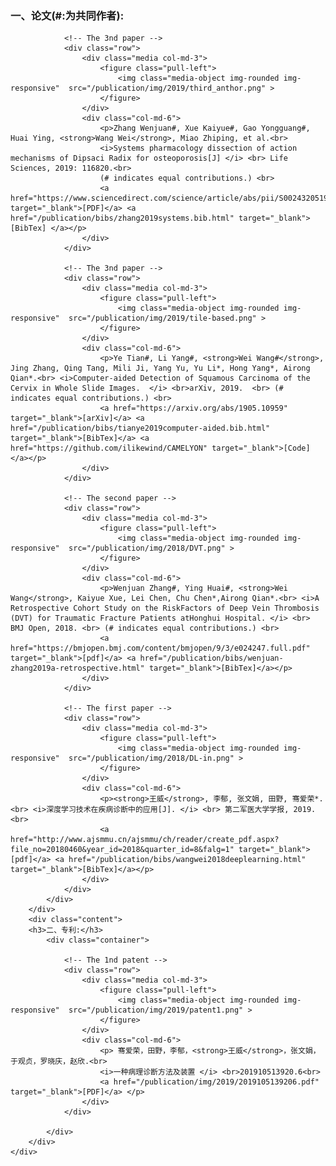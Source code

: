 <head>
	<meta charset="utf-8" />
	<link rel="stylesheet" type="text/css" href="https://fonts.googleapis.com/css?family=Open+Sans" />
</head>

<body>
	<div class="my-container">
		<div class="content">
		<h3>一、论文(#:为共同作者):</h3>
			<div class="container">

				<!-- The 3nd paper -->
				<div class="row">
					<div class="media col-md-3">
						<figure class="pull-left">
							<img class="media-object img-rounded img-responsive"  src="/publication/img/2019/third_anthor.png" >
						</figure>
					</div>
					<div class="col-md-6">
						<p>Zhang Wenjuan#, Xue Kaiyue#, Gao Yongguang#, Huai Ying, <strong>Wang Wei</strong>, Miao Zhiping, et al.<br> 
						<i>Systems pharmacology dissection of action mechanisms of Dipsaci Radix for osteoporosis[J] </i> <br> Life Sciences, 2019: 116820.<br>
						(# indicates equal contributions.) <br>
						<a href="https://www.sciencedirect.com/science/article/abs/pii/S0024320519307477" target="_blank">[PDF]</a> <a href="/publication/bibs/zhang2019systems.bib.html" target="_blank">[BibTex] </a></p>
					</div>
				</div>

				<!-- The 3nd paper -->
				<div class="row">
					<div class="media col-md-3">
						<figure class="pull-left">
							<img class="media-object img-rounded img-responsive"  src="/publication/img/2019/tile-based.png" >
						</figure>
					</div>
					<div class="col-md-6">
						<p>Ye Tian#, Li Yang#, <strong>Wei Wang#</strong>, Jing Zhang, Qing Tang, Mili Ji, Yang Yu, Yu Li*, Hong Yang*, Airong Qian*.<br> <i>Computer-aided Detection of Squamous Carcinoma of the Cervix in Whole Slide Images.  </i> <br>arXiv, 2019.  <br> (# indicates equal contributions.) <br>
						<a href="https://arxiv.org/abs/1905.10959" target="_blank">[arXiv]</a> <a href="/publication/bibs/tianye2019computer-aided.bib.html" target="_blank">[BibTex]</a> <a href="https://github.com/ilikewind/CAMELYON" target="_blank">[Code]</a></p>
					</div>
				</div>

				<!-- The second paper -->
				<div class="row">
					<div class="media col-md-3">
						<figure class="pull-left">
							<img class="media-object img-rounded img-responsive"  src="/publication/img/2018/DVT.png" >
						</figure>
					</div>
					<div class="col-md-6">
						<p>Wenjuan Zhang#, Ying Huai#, <strong>Wei Wang</strong>, Kaiyue Xue, Lei Chen, Chu Chen*,Airong Qian*.<br> <i>A Retrospective Cohort Study on the RiskFactors of Deep Vein Thrombosis (DVT) for Traumatic Fracture Patients atHonghui Hospital. </i> <br> BMJ Open, 2018. <br> (# indicates equal contributions.) <br>
						<a href="https://bmjopen.bmj.com/content/bmjopen/9/3/e024247.full.pdf" target="_blank">[pdf]</a> <a href="/publication/bibs/wenjuan-zhang2019a-retrospective.html" target="_blank">[BibTex]</a></p>
					</div>
				</div>

				<!-- The first paper -->
				<div class="row">
					<div class="media col-md-3">
						<figure class="pull-left">
							<img class="media-object img-rounded img-responsive"  src="/publication/img/2018/DL-in.png" >
						</figure>
					</div>
					<div class="col-md-6">
						<p><strong>王威</strong>, 李郁, 张文娟, 田野, 骞爱荣*.<br> <i>深度学习技术在疾病诊断中的应用[J]. </i> <br> 第二军医大学学报, 2019.<br>
                        <a href="http://www.ajsmmu.cn/ajsmmu/ch/reader/create_pdf.aspx?file_no=20180460&year_id=2018&quarter_id=8&falg=1" target="_blank">[pdf]</a> <a href="/publication/bibs/wangwei2018deeplearning.html" target="_blank">[BibTex]</a></p>
					</div>
				</div>
			</div>
		</div>
		<div class="content">
		<h3>二、专利:</h3>
			<div class="container">

				<!-- The 1nd patent -->
				<div class="row">
					<div class="media col-md-3">
						<figure class="pull-left">
							<img class="media-object img-rounded img-responsive"  src="/publication/img/2019/patent1.png" >
						</figure>
					</div>
					<div class="col-md-6">
						<p> 骞爱荣，田野，李郁，<strong>王威</strong>，张文娟，于观贞，罗晓庆，赵欣.<br> 
						<i>一种病理诊断方法及装置 </i> <br>201910513920.6<br>
						<a href="/publication/img/2019/2019105139206.pdf" target="_blank">[PDF]</a> </p>
					</div>
				</div>

			</div>
		</div>
	</div>
</body>